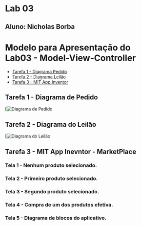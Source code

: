 # Lab 03
## Aluno: Nicholas Borba

# Modelo para Apresentação do Lab03 - Model-View-Controller
* [Tarefa 1 - Diagrama Pedido](/diagrama_pedido.png)
* [Tarefa 2 - Diagrama Leilão]()
* [Tarefa 3 - MIT App Inventor]() 

## Tarefa 1 - Diagrama de Pedido

[![Diagrama de Pedido]()

## Tarefa 2 - Diagrama do Leilão

[![Diagrama do Leilão]()

## Tarefa 3 - MIT App Inevntor - MarketPlace

### Tela 1 - Nenhum produto selecionado.
### Tela 2 - Primeiro produto selecionado.
### Tela 3 - Segundo produto selecionado.
### Tela 4 - Compra de um dos produtos efetiva.
### Tela 5 - Diagrama de blocos do aplicativo.
